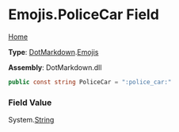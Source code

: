 # Emojis\.PoliceCar Field

[Home](../../../README.md)

**Type**: [DotMarkdown](../../README.md)\.[Emojis](../README.md)

**Assembly**: DotMarkdown\.dll

```csharp
public const string PoliceCar = ":police_car:"
```

### Field Value

System\.[String](https://docs.microsoft.com/en-us/dotnet/api/system.string)